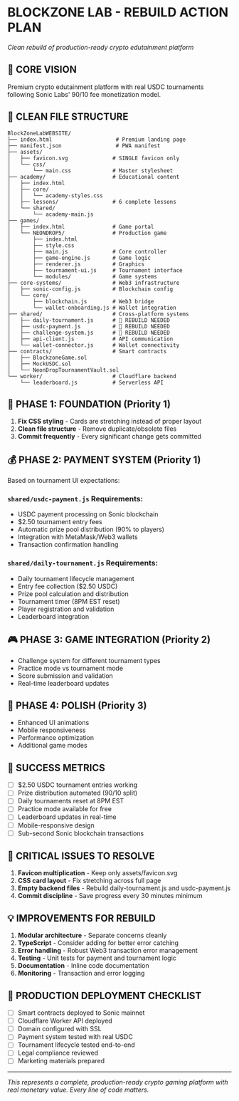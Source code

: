 # BLOCKZONE LAB - REBUILD ACTION PLAN
*Clean rebuild of production-ready crypto edutainment platform*

## 🎯 CORE VISION
Premium crypto edutainment platform with real USDC tournaments following Sonic Labs' 90/10 fee monetization model.

## 📁 CLEAN FILE STRUCTURE
```
BlockZoneLabWEBSITE/
├── index.html                    # Premium landing page
├── manifest.json                 # PWA manifest
├── assets/
│   ├── favicon.svg              # SINGLE favicon only
│   └── css/
│       └── main.css             # Master stylesheet
├── academy/                     # Educational content
│   ├── index.html
│   ├── core/
│   │   └── academy-styles.css
│   ├── lessons/                 # 6 complete lessons
│   └── shared/
│       └── academy-main.js
├── games/
│   ├── index.html               # Game portal
│   └── NEONDROP5/               # Production game
│       ├── index.html
│       ├── style.css
│       ├── main.js              # Core controller
│       ├── game-engine.js       # Game logic
│       ├── renderer.js          # Graphics
│       ├── tournament-ui.js     # Tournament interface
│       └── modules/             # Game systems
├── core-systems/                # Web3 infrastructure
│   ├── sonic-config.js          # Blockchain config
│   └── core/
│       ├── blockchain.js        # Web3 bridge
│       └── wallet-onboarding.js # Wallet integration
├── shared/                      # Cross-platform systems
│   ├── daily-tournament.js      # 🔴 REBUILD NEEDED
│   ├── usdc-payment.js          # 🔴 REBUILD NEEDED
│   ├── challenge-system.js      # 🔴 REBUILD NEEDED
│   ├── api-client.js            # API communication
│   └── wallet-connector.js      # Wallet connectivity
├── contracts/                   # Smart contracts
│   ├── BlockzoneGame.sol
│   ├── MockUSDC.sol
│   └── NeonDropTournamentVault.sol
└── worker/                      # Cloudflare backend
    └── leaderboard.js           # Serverless API
```

## 🚀 PHASE 1: FOUNDATION (Priority 1)
1. **Fix CSS styling** - Cards are stretching instead of proper layout
2. **Clean file structure** - Remove duplicate/obsolete files
3. **Commit frequently** - Every significant change gets committed

## 💰 PHASE 2: PAYMENT SYSTEM (Priority 1)
Based on tournament UI expectations:

### `shared/usdc-payment.js` Requirements:
- USDC payment processing on Sonic blockchain
- $2.50 tournament entry fees
- Automatic prize pool distribution (90% to players)
- Integration with MetaMask/Web3 wallets
- Transaction confirmation handling

### `shared/daily-tournament.js` Requirements:
- Daily tournament lifecycle management
- Entry fee collection ($2.50 USDC)
- Prize pool calculation and distribution
- Tournament timer (8PM EST reset)
- Player registration and validation
- Leaderboard integration

## 🎮 PHASE 3: GAME INTEGRATION (Priority 2)
- Challenge system for different tournament types
- Practice mode vs tournament mode
- Score submission and validation
- Real-time leaderboard updates

## 🔧 PHASE 4: POLISH (Priority 3)
- Enhanced UI animations
- Mobile responsiveness
- Performance optimization
- Additional game modes

## 🎯 SUCCESS METRICS
- [ ] $2.50 USDC tournament entries working
- [ ] Prize distribution automated (90/10 split)
- [ ] Daily tournaments reset at 8PM EST
- [ ] Practice mode available for free
- [ ] Leaderboard updates in real-time
- [ ] Mobile-responsive design
- [ ] Sub-second Sonic blockchain transactions

## 🔴 CRITICAL ISSUES TO RESOLVE
1. **Favicon multiplication** - Keep only assets/favicon.svg
2. **CSS card layout** - Fix stretching across full page
3. **Empty backend files** - Rebuild daily-tournament.js and usdc-payment.js
4. **Commit discipline** - Save progress every 30 minutes minimum

## 💡 IMPROVEMENTS FOR REBUILD
1. **Modular architecture** - Separate concerns cleanly
2. **TypeScript** - Consider adding for better error catching
3. **Error handling** - Robust Web3 transaction error management
4. **Testing** - Unit tests for payment and tournament logic
5. **Documentation** - Inline code documentation
6. **Monitoring** - Transaction and error logging

## 🎪 PRODUCTION DEPLOYMENT CHECKLIST
- [ ] Smart contracts deployed to Sonic mainnet
- [ ] Cloudflare Worker API deployed
- [ ] Domain configured with SSL
- [ ] Payment system tested with real USDC
- [ ] Tournament lifecycle tested end-to-end
- [ ] Legal compliance reviewed
- [ ] Marketing materials prepared

---
*This represents a complete, production-ready crypto gaming platform with real monetary value. Every line of code matters.*
